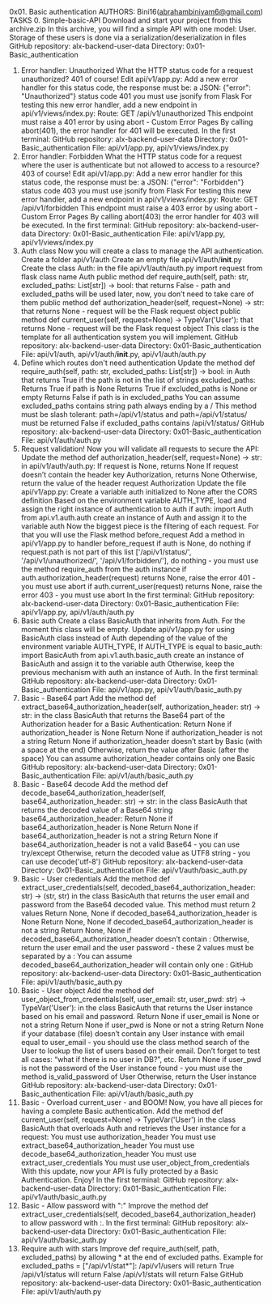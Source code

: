 0x01. Basic authentication
AUTHORS: Bini16(abrahambiniyam6@gmail.com)
TASKS
0. Simple-basic-API
Download and start your project from this archive.zip
In this archive, you will find a simple API with one model: User. Storage of these users is done via a serialization/deserialization in files
GitHub repository: alx-backend-user-data
Directory: 0x01-Basic_authentication
1. Error handler: Unauthorized
What the HTTP status code for a request unauthorized? 401 of course!
Edit api/v1/app.py:
Add a new error handler for this status code, the response must be:
a JSON: {"error": "Unauthorized"}
status code 401
you must use jsonify from Flask
For testing this new error handler, add a new endpoint in api/v1/views/index.py:
Route: GET /api/v1/unauthorized
This endpoint must raise a 401 error by using abort - Custom Error Pages
By calling abort(401), the error handler for 401 will be executed.
In the first terminal:
GitHub repository: alx-backend-user-data
Directory: 0x01-Basic_authentication
File: api/v1/app.py, api/v1/views/index.py
2. Error handler: Forbidden
What the HTTP status code for a request where the user is authenticate but not allowed to access to a resource? 403 of course!
Edit api/v1/app.py:
Add a new error handler for this status code, the response must be:
a JSON: {"error": "Forbidden"}
status code 403
you must use jsonify from Flask
For testing this new error handler, add a new endpoint in api/v1/views/index.py:
Route: GET /api/v1/forbidden
This endpoint must raise a 403 error by using abort - Custom Error Pages
By calling abort(403) the error handler for 403 will be executed.
In the first terminal:
GitHub repository: alx-backend-user-data
Directory: 0x01-Basic_authentication
File: api/v1/app.py, api/v1/views/index.py
3. Auth class
Now you will create a class to manage the API authentication.
Create a folder api/v1/auth
Create an empty file api/v1/auth/__init__.py
Create the class Auth:
in the file api/v1/auth/auth.py
import request from flask
class name Auth
public method def require_auth(self, path: str, excluded_paths: List[str]) -> bool: that returns False - path and excluded_paths will be used later, now, you don’t need to take care of them
public method def authorization_header(self, request=None) -> str: that returns None - request will be the Flask request object
public method def current_user(self, request=None) -> TypeVar('User'): that returns None - request will be the Flask request object
This class is the template for all authentication system you will implement.
GitHub repository: alx-backend-user-data
Directory: 0x01-Basic_authentication
File: api/v1/auth, api/v1/auth/__init__.py, api/v1/auth/auth.py
4. Define which routes don't need authentication
Update the method def require_auth(self, path: str, excluded_paths: List[str]) -> bool: in Auth that returns True if the path is not in the list of strings excluded_paths:
Returns True if path is None
Returns True if excluded_paths is None or empty
Returns False if path is in excluded_paths
You can assume excluded_paths contains string path always ending by a /
This method must be slash tolerant: path=/api/v1/status and path=/api/v1/status/ must be returned False if excluded_paths contains /api/v1/status/
GitHub repository: alx-backend-user-data
Directory: 0x01-Basic_authentication
File: api/v1/auth/auth.py
5. Request validation!
Now you will validate all requests to secure the API:
Update the method def authorization_header(self, request=None) -> str: in api/v1/auth/auth.py:
If request is None, returns None
If request doesn’t contain the header key Authorization, returns None
Otherwise, return the value of the header request Authorization
Update the file api/v1/app.py:
Create a variable auth initialized to None after the CORS definition
Based on the environment variable AUTH_TYPE, load and assign the right instance of authentication to auth
if auth:
import Auth from api.v1.auth.auth
create an instance of Auth and assign it to the variable auth
Now the biggest piece is the filtering of each request. For that you will use the Flask method before_request
Add a method in api/v1/app.py to handler before_request
if auth is None, do nothing
if request.path is not part of this list ['/api/v1/status/', '/api/v1/unauthorized/', '/api/v1/forbidden/'], do nothing - you must use the method require_auth from the auth instance
if auth.authorization_header(request) returns None, raise the error 401 - you must use abort
if auth.current_user(request) returns None, raise the error 403 - you must use abort
In the first terminal:
GitHub repository: alx-backend-user-data
Directory: 0x01-Basic_authentication
File: api/v1/app.py, api/v1/auth/auth.py
6. Basic auth
Create a class BasicAuth that inherits from Auth. For the moment this class will be empty.
Update api/v1/app.py for using BasicAuth class instead of Auth depending of the value of the environment variable AUTH_TYPE, If AUTH_TYPE is equal to basic_auth:
import BasicAuth from api.v1.auth.basic_auth
create an instance of BasicAuth and assign it to the variable auth
Otherwise, keep the previous mechanism with auth an instance of Auth.
In the first terminal:
GitHub repository: alx-backend-user-data
Directory: 0x01-Basic_authentication
File: api/v1/app.py, api/v1/auth/basic_auth.py
7. Basic - Base64 part
Add the method def extract_base64_authorization_header(self, authorization_header: str) -> str: in the class BasicAuth that returns the Base64 part of the Authorization header for a Basic Authentication:
Return None if authorization_header is None
Return None if authorization_header is not a string
Return None if authorization_header doesn’t start by Basic (with a space at the end)
Otherwise, return the value after Basic (after the space)
You can assume authorization_header contains only one Basic
GitHub repository: alx-backend-user-data
Directory: 0x01-Basic_authentication
File: api/v1/auth/basic_auth.py
8. Basic - Base64 decode
Add the method def decode_base64_authorization_header(self, base64_authorization_header: str) -> str: in the class BasicAuth that returns the decoded value of a Base64 string base64_authorization_header:
Return None if base64_authorization_header is None
Return None if base64_authorization_header is not a string
Return None if base64_authorization_header is not a valid Base64 - you can use try/except
Otherwise, return the decoded value as UTF8 string - you can use decode('utf-8')
GitHub repository: alx-backend-user-data
Directory: 0x01-Basic_authentication
File: api/v1/auth/basic_auth.py
9. Basic - User credentials
Add the method def extract_user_credentials(self, decoded_base64_authorization_header: str) -> (str, str) in the class BasicAuth that returns the user email and password from the Base64 decoded value.
This method must return 2 values
Return None, None if decoded_base64_authorization_header is None
Return None, None if decoded_base64_authorization_header is not a string
Return None, None if decoded_base64_authorization_header doesn’t contain :
Otherwise, return the user email and the user password - these 2 values must be separated by a :
You can assume decoded_base64_authorization_header will contain only one :
GitHub repository: alx-backend-user-data
Directory: 0x01-Basic_authentication
File: api/v1/auth/basic_auth.py
10. Basic - User object
Add the method def user_object_from_credentials(self, user_email: str, user_pwd: str) -> TypeVar('User'): in the class BasicAuth that returns the User instance based on his email and password.
Return None if user_email is None or not a string
Return None if user_pwd is None or not a string
Return None if your database (file) doesn’t contain any User instance with email equal to user_email - you should use the class method search of the User to lookup the list of users based on their email. Don’t forget to test all cases: “what if there is no user in DB?”, etc.
Return None if user_pwd is not the password of the User instance found - you must use the method is_valid_password of User
Otherwise, return the User instance
GitHub repository: alx-backend-user-data
Directory: 0x01-Basic_authentication
File: api/v1/auth/basic_auth.py
11. Basic - Overload current_user - and BOOM!
Now, you have all pieces for having a complete Basic authentication.
Add the method def current_user(self, request=None) -> TypeVar('User') in the class BasicAuth that overloads Auth and retrieves the User instance for a request:
You must use authorization_header
You must use extract_base64_authorization_header
You must use decode_base64_authorization_header
You must use extract_user_credentials
You must use user_object_from_credentials
With this update, now your API is fully protected by a Basic Authentication. Enjoy!
In the first terminal:
GitHub repository: alx-backend-user-data
Directory: 0x01-Basic_authentication
File: api/v1/auth/basic_auth.py
12. Basic - Allow password with ":"
Improve the method def extract_user_credentials(self, decoded_base64_authorization_header) to allow password with :.
In the first terminal:
GitHub repository: alx-backend-user-data
Directory: 0x01-Basic_authentication
File: api/v1/auth/basic_auth.py
13. Require auth with stars
Improve def require_auth(self, path, excluded_paths) by allowing * at the end of excluded paths.
Example for excluded_paths = ["/api/v1/stat*"]:
/api/v1/users will return True
/api/v1/status will return False
/api/v1/stats will return False
GitHub repository: alx-backend-user-data
Directory: 0x01-Basic_authentication
File: api/v1/auth/auth.py
